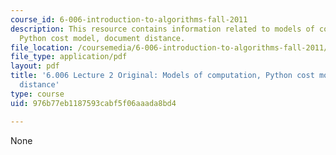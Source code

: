```yaml
---
course_id: 6-006-introduction-to-algorithms-fall-2011
description: This resource contains information related to models of computation,
  Python cost model, document distance.
file_location: /coursemedia/6-006-introduction-to-algorithms-fall-2011/976b77eb1187593cabf5f06aaada8bd4_MIT6_006F11_lec02_orig.pdf
file_type: application/pdf
layout: pdf
title: '6.006 Lecture 2 Original: Models of computation, Python cost model, document
  distance'
type: course
uid: 976b77eb1187593cabf5f06aaada8bd4

---
```

None